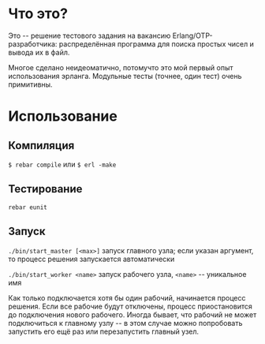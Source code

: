 # Что это?
Это -- решение тестового задания на вакансию Erlang/OTP-разработчика:
распределённая программа для поиска простых чисел и вывода их в файл.

Многое сделано неидеоматично, потомучто это мой первый опыт использования эрланга.
Модульные тесты (точнее, один тест) очень примитивны.


# Использование

## Компиляция

`$ rebar compile` или `$ erl -make`

## Тестирование

`rebar eunit`

## Запуск

`./bin/start_master [<max>]`
запуск главного узла; если указан аргумент, то процесс решения запускается автоматически

`./bin/start_worker <name>`
запуск рабочего узла, `<name>` -- уникальное имя

Как только подключается хотя бы один рабочий, начинается процесс решения.
Если все рабочие будут отключены, процесс приостановится до подключения нового рабочего.
Иногда бывает, что рабочий не может подключиться к главному узлу --
в этом случае можно попробовать запустить его ещё раз или перезапустить главный узел.

